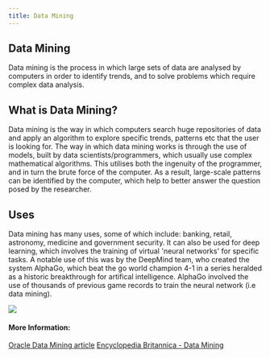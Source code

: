 ```yaml
---
title: Data Mining
---
```

## Data Mining
Data mining is the process in which large sets of data are analysed by computers in order to identify trends, and to solve problems which require complex data analysis.

## What is Data Mining?
Data mining is the way in which computers search huge repositories of data and apply an algorithm to explore specific trends, patterns etc that the user is looking for.
The way in which data mining works is through the use of models, built by data scientists/programmers, which usually use complex mathematical algorithms. This utilises both the ingenuity of the programmer, and in turn the brute force of the computer. As a result, large-scale patterns can be identified by the computer, which help to better answer the question posed by the researcher.

## Uses
Data mining has many uses, some of which include: banking, retail, astronomy, medicine and government security. It can also be used for deep learning, which involves the training of virtual 'neural networks' for specific tasks. A notable use of this was by the DeepMind team, who created the system AlphaGo, which beat the go world champion 4-1 in a series heralded as a historic breakthrough for artifical intelligence. AlphaGo involved the use of thousands of previous game records to train the neural network (i.e data mining). 

<img src='https://timedotcom.files.wordpress.com/2016/03/go-lee-sedol.jpg'>

<!-- The article goes here, in GitHub-flavored Markdown. Feel free to add YouTube videos, images, and CodePen/JSBin embeds  -->

#### More Information:
<!-- Please add any articles you think might be helpful to read before writing the article -->
<a href='https://docs.oracle.com/cd/B28359_01/datamine.111/b28129/process.htm#CHDFJEJI'>Oracle Data Mining article</a>
<a href='https://www.britannica.com/technology/data-mining'>Encyclopedia Britannica - Data Mining</a>
